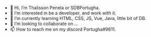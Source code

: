 - 👋 Hi, I’m Thalisson Penela or SDBPortugha.
- 👀 I’m interested in be a developer, and work with it.
- 🌱 I’m currently learning HTML, CSS, JS, Vue, Java, little bit of DB.
- 💞️ I’m looking to collaborate on ...
- 📫 How to reach me on my discord Portugha#9611.

<!---
SDBPortugha/SDBPortugha is a ✨ special ✨ repository because its `README.md` (this file) appears on your GitHub profile.
You can click the Preview link to take a look at your changes.
--->
